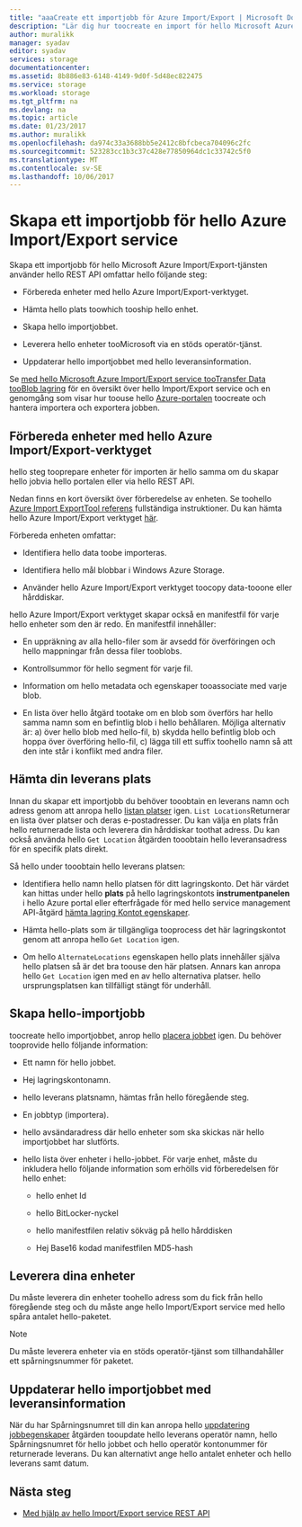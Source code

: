```yaml
---
title: "aaaCreate ett importjobb för Azure Import/Export | Microsoft Docs"
description: "Lär dig hur toocreate en import för hello Microsoft Azure Import/Export service."
author: muralikk
manager: syadav
editor: syadav
services: storage
documentationcenter: 
ms.assetid: 8b886e83-6148-4149-9d0f-5d48ec822475
ms.service: storage
ms.workload: storage
ms.tgt_pltfrm: na
ms.devlang: na
ms.topic: article
ms.date: 01/23/2017
ms.author: muralikk
ms.openlocfilehash: da974c33a3688bb5e2412c8bfcbeca704096c2fc
ms.sourcegitcommit: 523283cc1b3c37c428e77850964dc1c33742c5f0
ms.translationtype: MT
ms.contentlocale: sv-SE
ms.lasthandoff: 10/06/2017
---
```

# <a name="creating-an-import-job-for-hello-azure-importexport-service"></a>Skapa ett importjobb för hello Azure Import/Export service

Skapa ett importjobb för hello Microsoft Azure Import/Export-tjänsten använder hello REST API omfattar hello följande steg:

-   Förbereda enheter med hello Azure Import/Export-verktyget.

-   Hämta hello plats toowhich tooship hello enhet.

-   Skapa hello importjobbet.

-   Leverera hello enheter tooMicrosoft via en stöds operatör-tjänst.

-   Uppdaterar hello importjobbet med hello leveransinformation.

 Se [med hello Microsoft Azure Import/Export service tooTransfer Data tooBlob lagring](storage-import-export-service.md) för en översikt över hello Import/Export service och en genomgång som visar hur toouse hello [Azure-portalen](https://portal.azure.com/) toocreate och hantera importera och exportera jobben.

## <a name="preparing-drives-with-hello-azure-importexport-tool"></a>Förbereda enheter med hello Azure Import/Export-verktyget

hello steg tooprepare enheter för importen är hello samma om du skapar hello jobvia hello portalen eller via hello REST API.

Nedan finns en kort översikt över förberedelse av enheten. Se toohello [Azure Import ExportTool referens](storage-import-export-tool-how-to-v1.md) fullständiga instruktioner. Du kan hämta hello Azure Import/Export verktyget [här](http://go.microsoft.com/fwlink/?LinkID=301900).

Förbereda enheten omfattar:

-   Identifiera hello data toobe importeras.

-   Identifiera hello mål blobbar i Windows Azure Storage.

-   Använder hello Azure Import/Export verktyget toocopy data-tooone eller hårddiskar.

 hello Azure Import/Export verktyget skapar också en manifestfil för varje hello enheter som den är redo. En manifestfil innehåller:

-   En uppräkning av alla hello-filer som är avsedd för överföringen och hello mappningar från dessa filer tooblobs.

-   Kontrollsummor för hello segment för varje fil.

-   Information om hello metadata och egenskaper tooassociate med varje blob.

-   En lista över hello åtgärd tootake om en blob som överförs har hello samma namn som en befintlig blob i hello behållaren. Möjliga alternativ är: a) över hello blob med hello-fil, b) skydda hello befintlig blob och hoppa över överföring hello-fil, c) lägga till ett suffix toohello namn så att den inte står i konflikt med andra filer.

## <a name="obtaining-your-shipping-location"></a>Hämta din leverans plats

Innan du skapar ett importjobb du behöver tooobtain en leverans namn och adress genom att anropa hello [listan platser](/rest/api/storageimportexport/listlocations) igen. `List Locations`Returnerar en lista över platser och deras e-postadresser. Du kan välja en plats från hello returnerade lista och leverera din hårddiskar toothat adress. Du kan också använda hello `Get Location` åtgärden tooobtain hello leveransadress för en specifik plats direkt.

 Så hello under tooobtain hello leverans platsen:

-   Identifiera hello namn hello platsen för ditt lagringskonto. Det här värdet kan hittas under hello **plats** på hello lagringskontots **instrumentpanelen** i hello Azure portal eller efterfrågade för med hello service management API-åtgärd [hämta lagring Kontot egenskaper](/rest/api/storagerp/storageaccounts#StorageAccounts_GetProperties).

-   Hämta hello-plats som är tillgängliga tooprocess det här lagringskontot genom att anropa hello `Get Location` igen.

-   Om hello `AlternateLocations` egenskapen hello plats innehåller själva hello platsen så är det bra toouse den här platsen. Annars kan anropa hello `Get Location` igen med en av hello alternativa platser. hello ursprungsplatsen kan tillfälligt stängt för underhåll.

## <a name="creating-hello-import-job"></a>Skapa hello-importjobb
toocreate hello importjobbet, anrop hello [placera jobbet](/rest/api/storageimportexport/jobs#Jobs_CreateOrUpdate) igen. Du behöver tooprovide hello följande information:

-   Ett namn för hello jobbet.

-   Hej lagringskontonamn.

-   hello leverans platsnamn, hämtas från hello föregående steg.

-   En jobbtyp (importera).

-   hello avsändaradress där hello enheter som ska skickas när hello importjobbet har slutförts.

-   hello lista över enheter i hello-jobbet. För varje enhet, måste du inkludera hello följande information som erhölls vid förberedelsen för hello enhet:

    -   hello enhet Id

    -   hello BitLocker-nyckel

    -   hello manifestfilen relativ sökväg på hello hårddisken

    -   Hej Base16 kodad manifestfilen MD5-hash

## <a name="shipping-your-drives"></a>Leverera dina enheter
Du måste leverera din enheter toohello adress som du fick från hello föregående steg och du måste ange hello Import/Export service med hello spåra antalet hello-paketet.

> [!NOTE]
>  Du måste leverera enheter via en stöds operatör-tjänst som tillhandahåller ett spårningsnummer för paketet.

## <a name="updating-hello-import-job-with-your-shipping-information"></a>Uppdaterar hello importjobbet med leveransinformation
När du har Spårningsnumret till din kan anropa hello [uppdatering jobbegenskaper](/api/storageimportexport/jobs#Jobs_Update) åtgärden tooupdate hello leverans operatör namn, hello Spårningsnumret för hello jobbet och hello operatör kontonummer för returnerade leverans. Du kan alternativt ange hello antalet enheter och hello leverans samt datum.

## <a name="next-steps"></a>Nästa steg

* [Med hjälp av hello Import/Export service REST API](storage-import-export-using-the-rest-api.md)
